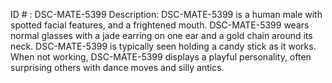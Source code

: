 ID # : DSC-MATE-5399
Description: DSC-MATE-5399 is a human male with spotted facial features, and a frightened mouth. DSC-MATE-5399 wears normal glasses with a jade earring on one ear and a gold chain around its neck. DSC-MATE-5399 is typically seen holding a candy stick as it works. When not working, DSC-MATE-5399 displays a playful personality, often surprising others with dance moves and silly antics.